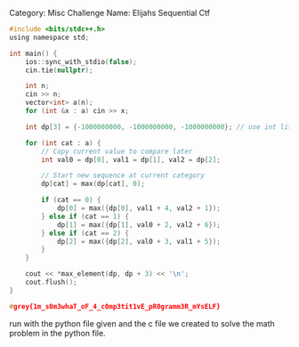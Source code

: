 Category: Misc
Challenge Name: Elijahs Sequential Ctf

```c
#include <bits/stdc++.h>
using namespace std;

int main() {
    ios::sync_with_stdio(false);
    cin.tie(nullptr);

    int n;
    cin >> n;
    vector<int> a(n);
    for (int &x : a) cin >> x;

    int dp[3] = {-1000000000, -1000000000, -1000000000}; // use int literal

    for (int cat : a) {
        // Copy current value to compare later
        int val0 = dp[0], val1 = dp[1], val2 = dp[2];

        // Start new sequence at current category
        dp[cat] = max(dp[cat], 0);

        if (cat == 0) {
            dp[0] = max({dp[0], val1 + 4, val2 + 1});
        } else if (cat == 1) {
            dp[1] = max({dp[1], val0 + 2, val2 + 6});
        } else if (cat == 2) {
            dp[2] = max({dp[2], val0 + 3, val1 + 5});
        }
    }

    cout << *max_element(dp, dp + 3) << '\n';
    cout.flush();
}

#grey{1m_s0m3whaT_oF_4_c0mp3tit1vE_pR0gramm3R_mYsELF}
```

run with the python file given and the c file we created to solve the math problem in the python file.